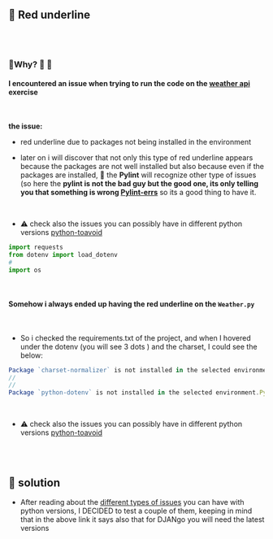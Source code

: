 ## 🔴 Red underline



<br>


<br>

### 🧶Why? 🧶 🧶

#### I encountered an issue when trying to run the code on the  [weather api](./z_weather-API.md) exercise

<br>

 **the issue:**

 - red underline due to packages not being installed in the environment

 -  later on i will discover that not only this type of red underline appears because the packages are not well installed but also because even if the packages are installed, 🔴 the **Pylint** will recognize other type of issues (so here the **pylint is not the bad guy but the good one, its only telling you that something is wrong [Pylint-errs](./z_PYlint-errs.md)** so its a good thing to have it.

<br>

 - ⚠️ check also the issues you can possibly have in different python versions [python-toavoid](./z_PYENV_versions-python-toavoid.md)


```python
import requests
from dotenv import load_dotenv
#
import os
```

<br>

#### Somehow i always ended up having the red underline on the `Weather.py`

<br>

- So i checked the requirements.txt of the project, and when I hovered under the dotenv (you will see 3 dots ) and the charset, I could see the below:

```javascript
Package `charset-normalizer` is not installed in the selected environment.Python-InstalledPackagesCheckernot-installed
//
//
Package `python-dotenv` is not installed in the selected environment.Python-InstalledPackagesCheckernot-installed

```
<br>

 - ⚠️ check also the issues you can possibly have in different python versions [python-toavoid](./z_PYENV_versions-python-toavoid.md)



<br>
<br>

## 🌈 solution

- After reading about the [different types of issues](./z_PYENV_versions-python-toavoid.md) you can have with python versions, I DECIDED to test a couple of them, keeping in mind that in the above link it says also that for DJANgo you will need the latest  versions

